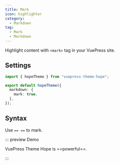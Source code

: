```yaml
---
title: Mark
icon: highlighter
category:
  - Markdown
tag:
  - Mark
  - Markdown
---
```


Highlight content with `<mark>` tag in your VuePress site.

<!-- more -->

## Settings

```ts twoslash {5} title=".vuepress/theme.ts"
import { hopeTheme } from "vuepress-theme-hope";

export default hopeTheme({
  markdown: {
    mark: true,
  },
});
```

## Syntax

Use `== ==` to mark.

::: preview Demo

VuePress Theme Hope is ==powerful==.

:::
